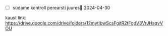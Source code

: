 - [ ] südame kontroll perearsti juures📅 2024-04-30

kaust link: https://drive.google.com/drive/folders/12mytIbwScsFgjtR2tFgdV3VrJHsqvVOU
